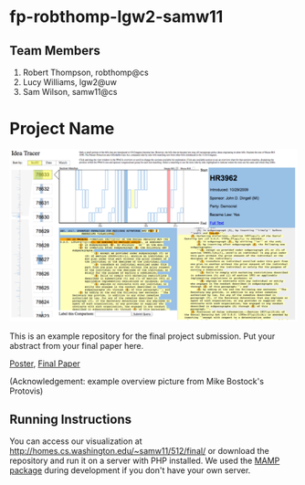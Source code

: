 fp-robthomp-lgw2-samw11
===============

## Team Members

1. Robert Thompson, robthomp@cs
2. Lucy Williams, lgw2@uw
3. Sam Wilson, samw11@cs

Project Name
===============

![Overview](overview.png)

This is an example repository for the final project submission.  Put your abstract from your final paper here.

[Poster](https://github.com/CSE512-14W/fp-robthomp-lgw2-samw11/blob/master/poster-robthomp-lgw2-samw11.pdf),
[Final Paper](https://github.com/CSE512-14W/fp-jheer-kanitw/raw/master/final/paper-jheer-kanitw.pdf) 

(Acknowledgement: example overview picture from Mike Bostock's Protovis)

## Running Instructions

You can access our visualization at http://homes.cs.washington.edu/~samw11/512/final/ or download the repository and run it on a server with PHP installed. We used the [MAMP package](http://www.mamp.info/en/index.html) during development if you don't have your own server.
